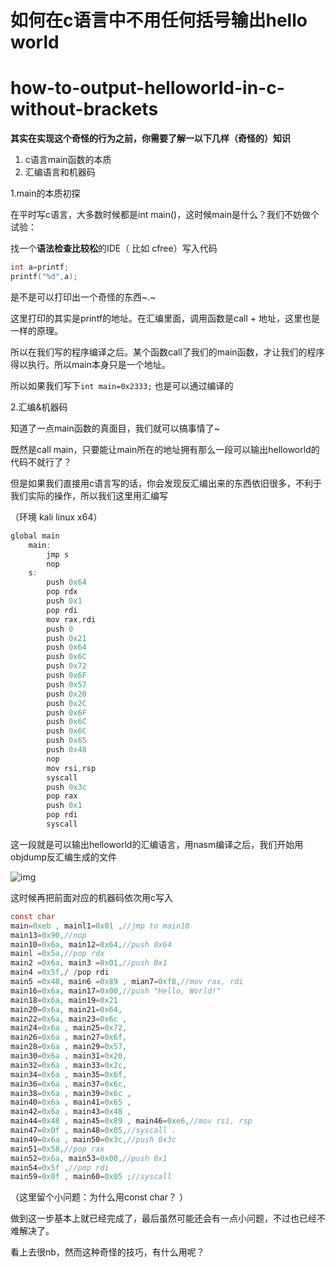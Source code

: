 # 如何在c语言中不用任何括号输出hello world

# how-to-output-helloworld-in-c-without-brackets



**其实在实现这个奇怪的行为之前，你需要了解一以下几样（奇怪的）知识**

1. c语言main函数的本质
2. 汇编语言和机器码

1.main的本质初探

在平时写c语言，大多数时候都是int main()，这时候main是什么？我们不妨做个试验：

找一个**语法检查比较松**的IDE（ 比如 cfree）写入代码

```c　
int a=printf;
printf("%d",a);
```

是不是可以打印出一个奇怪的东西~.~

这里打印的其实是printf的地址。在汇编里面，调用函数是call + 地址，这里也是一样的原理。

所以在我们写的程序编译之后。某个函数call了我们的main函数，才让我们的程序得以执行。所以main本身只是一个地址。

所以如果我们写下`int main=0x2333;` 也是可以通过编译的

2.汇编&机器码

知道了一点main函数的真面目，我们就可以搞事情了~

既然是call main，只要能让main所在的地址拥有那么一段可以输出helloworld的代码不就行了？

但是如果我们直接用c语言写的话，你会发现反汇编出来的东西依旧很多，不利于我们实际的操作，所以我们这里用汇编写

（环境 kali linux x64）

```c
global main
    main:
        jmp s
        nop
    s: 
        push 0x64
        pop rdx
        push 0x1
        pop rdi
        mov rax,rdi
        push 0
        push 0x21
        push 0x64
        push 0x6C
        push 0x72
        push 0x6F
        push 0x57
        push 0x20
        push 0x2C
        push 0x6F
        push 0x6C
        push 0x6C
        push 0x65
        push 0x48
        nop
        mov rsi,rsp
        syscall
        push 0x3c
        pop rax
        push 0x1
        pop rdi
        syscall　
```

这一段就是可以输出helloworld的汇编语言，用nasm编译之后，我们开始用objdump反汇编生成的文件

![img](/Users/mac/Downloads/bbb.png)

这时候再把前面对应的机器码依次用c写入

```c
const char
main=0xeb , mainl1=0x01 ,//jmp to main10
main13=0x90,//nop
main10=0x6a, main12=0x64,//push 0x64
mainl =0x5a,//pop rdx
main2 =0x6a, main3 =0x01,//push 0x1
main4 =0x5f,/ /pop rdi
main5 =0x48, main6 =0x89 , mian7=0xf8,//mov rax, rdi
main16=0x6a, main17=0x00,//push "Hello, World!"
main18=0x6a, main19=0x21
main20=0x6a, main21=0x64,
main22=0x6a, main23=0x6c ,
main24=0x6a , main25=0x72,
main26=0x6a , main27=0x6f,
main28=0x6a , main29=0x57,
main30=0x6a , main31=0x20,
main32=0x6a , main33=0x2c,
main34=0x6a , main35=0x6f,
main36=0x6a , main37=0x6c,
main38=0x6a , main39=0x6c ,
main40=0x6a , main41=0x65 ,
main42=0x6a , main43=0x48 ,
main44=0x48 , main45=0x89 , main46=0xe6,//mov rsi, rsp
main47=0x0f , main48=0x05,//syscall .
main49=0x6a , main50=0x3c,//push 0x3c
main51=0x58,//pop rax
main52=0x6a, main53=0x00,//push 0x1
main54=0x5f ,//pop rdi
main59=0x0f , main60=0x05 ;//syscall
```

（这里留个小问题：为什么用const char？ ）

做到这一步基本上就已经完成了，最后虽然可能还会有一点小问题，不过也已经不难解决了。

看上去很nb，然而这种奇怪的技巧，有什么用呢？
